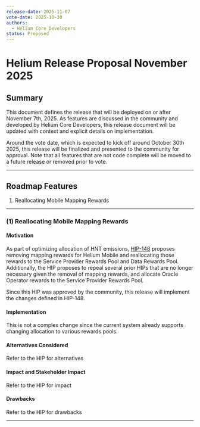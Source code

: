 ```yaml
---
release-date: 2025-11-07
vote-date: 2025-10-30
authors:
  - Helium Core Developers
status: Proposed
---
```


# Helium Release Proposal November 2025

## Summary

This document defines the release that will be deployed on or after November 7th, 2025. As features are discussed in the community and developed by Helium Core Developers, this release document will be updated with context and explicit details on implementation.

Around the vote date, which is expected to kick off around October 30th 2025, this release will be finalized and presented to the community for approval. Note that all features that are not code complete will be moved to a future release or removed prior to vote.

---

## Roadmap Features

1. Reallocating Mobile Mapping Rewards

---

### (1) Reallocating Mobile Mapping Rewards

#### Motivation

As part of optimizing allocation of HNT emissions, [HIP-148](https://github.com/helium/HIP/blob/main/0148-reallocate-mobile-mapping-rewards.md) proposes removing mapping rewards for Helium Mobile and reallocating those rewards to the Service Provider Rewards Pool and Data Rewards Pool. Additionally, the HIP proposes to repeal several prior HIPs that are no longer necessary given the removal of mapping rewards, and allocate Oracle Operator rewards to the Service Provider Rewards Pool.

Since this HIP was approved by the community, this release will implement the changes defined in HIP-148.

#### Implementation

This is not a complex change since the current system already supports changing allocation to various rewards pools.

#### Alternatives Considered

Refer to the HIP for alternatives

#### Impact and Stakeholder Impact

Refer to the HIP for impact

#### Drawbacks

Refer to the HIP for drawbacks

---
